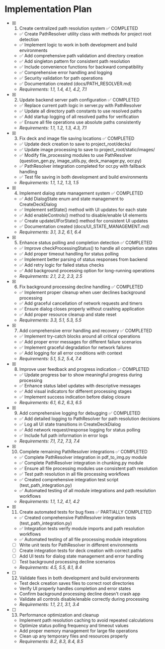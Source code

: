 # Implementation Plan

- [x] 1. Create centralized path resolution system ✅ COMPLETED
  - ✅ Create PathResolver utility class with methods for project root detection
  - ✅ Implement logic to work in both development and build environments
  - ✅ Add comprehensive path validation and directory creation
  - ✅ Add singleton pattern for consistent path resolution
  - ✅ Include convenience functions for backward compatibility
  - ✅ Comprehensive error handling and logging
  - ✅ Security validation for path operations
  - ✅ Documentation created (docs/PATH_RESOLVER.md)
  - _Requirements: 1.1, 1.4, 4.1, 4.2, 7.1_

- [x] 2. Update backend server path configuration ✅ COMPLETED
  - ✅ Replace current path logic in server.py with PathResolver
  - ✅ Update all directory path constants to use resolved paths
  - ✅ Add startup logging of all resolved paths for verification
  - ✅ Ensure all file operations use absolute paths consistently
  - _Requirements: 1.1, 1.2, 1.3, 4.3, 7.1_

- [x] 3. Fix deck and image file saving locations ✅ COMPLETED
  - ✅ Update deck creation to save to project_root/decks/
  - ✅ Update image processing to save to project_root/static/images/
  - ✅ Modify file_processing modules to use PathResolver (question_gen.py, image_utils.py, deck_manager.py, ocr.py)
  - ✅ PathResolver integration completed for ocr.py with fallback handling
  - ✅ Test file saving in both development and build environments
  - _Requirements: 1.1, 1.2, 1.3, 1.5_

- [x] 4. Implement dialog state management system ✅ COMPLETED
  - ✅ Add DialogState enum and state management to CreateDeckDialog
  - ✅ Implement setState() method with UI updates for each state
  - ✅ Add enableControls() method to disable/enable UI elements
  - ✅ Create updateUIForState() method for consistent UI updates
  - ✅ Documentation created (docs/UI_STATE_MANAGEMENT.md)
  - _Requirements: 3.1, 3.2, 6.1, 6.4_

- [x] 5. Enhance status polling and completion detection ✅ COMPLETED
  - ✅ Improve checkProcessingStatus() to handle all completion states
  - ✅ Add proper timeout handling for status polling
  - ✅ Implement better parsing of status responses from backend
  - ✅ Add retry logic for failed status checks
  - ✅ Add background processing option for long-running operations
  - _Requirements: 2.1, 2.2, 2.3, 2.5_

- [x] 6. Fix background processing decline handling ✅ COMPLETED
  - ✅ Implement proper cleanup when user declines background processing
  - ✅ Add graceful cancellation of network requests and timers
  - ✅ Ensure dialog closes properly without crashing application
  - ✅ Add proper resource cleanup and state reset
  - _Requirements: 3.3, 5.1, 5.3, 5.5_

- [x] 7. Add comprehensive error handling and recovery ✅ COMPLETED
  - ✅ Implement try-catch blocks around all critical operations
  - ✅ Add proper error messages for different failure scenarios
  - ✅ Implement graceful degradation for network failures
  - ✅ Add logging for all error conditions with context
  - _Requirements: 5.1, 5.2, 5.4, 7.4_

- [x] 8. Improve user feedback and progress indication ✅ COMPLETED
  - ✅ Update progress bar to show meaningful progress during processing
  - ✅ Enhance status label updates with descriptive messages
  - ✅ Add visual indicators for different processing stages
  - ✅ Implement success indication before dialog closure
  - _Requirements: 6.1, 6.2, 6.3, 6.5_

- [x] 9. Add comprehensive logging for debugging ✅ COMPLETED
  - ✅ Add detailed logging to PathResolver for path resolution decisions
  - ✅ Log all UI state transitions in CreateDeckDialog
  - ✅ Add network request/response logging for status polling
  - ✅ Include full path information in error logs
  - _Requirements: 7.1, 7.2, 7.3, 7.4_

- [x] 10. Complete remaining PathResolver integrations ✅ COMPLETED
  - ✅ Complete PathResolver integration in pdf_to_img.py module
  - ✅ Complete PathResolver integration in chunking.py module
  - ✅ Ensure all file processing modules use consistent path resolution
  - ✅ Test path resolution in all file processing workflows
  - ✅ Created comprehensive integration test script (test_path_integration.py)
  - ✅ Automated testing of all module integrations and path resolution workflows
  - _Requirements: 1.1, 1.2, 4.1, 4.2_

- [x] 11. Create automated tests for bug fixes ✅ PARTIALLY COMPLETED
  - ✅ Created comprehensive PathResolver integration tests (test_path_integration.py)
  - ✅ Integration tests verify module imports and path resolution workflows
  - ✅ Automated testing of all file processing module integrations
  - [ ] Write unit tests for PathResolver in different environments
  - [ ] Create integration tests for deck creation with correct paths
  - [ ] Add UI tests for dialog state management and error handling
  - [ ] Test background processing decline scenarios
  - _Requirements: 4.5, 5.5, 8.1, 8.4_

- [ ] 12. Validate fixes in both development and build environments
  - Test deck creation saves files to correct root directories
  - Verify UI properly handles completion and error states
  - Confirm background processing decline doesn't crash app
  - Validate all controls disable/enable correctly during processing
  - _Requirements: 1.1, 2.1, 3.1, 3.4_

- [ ] 13. Performance optimization and cleanup
  - Implement path resolution caching to avoid repeated calculations
  - Optimize status polling frequency and timeout values
  - Add proper memory management for large file operations
  - Clean up any temporary files and resources properly
  - _Requirements: 8.2, 8.3, 8.4, 8.5_